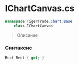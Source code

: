 
# IChartCanvas.cs
```csharp
namespace TigerTrade.Chart.Base  
    class IChartCanvas
```

> Описание

### Синтаксис
```csharp
Rect Rect { get; }
```
